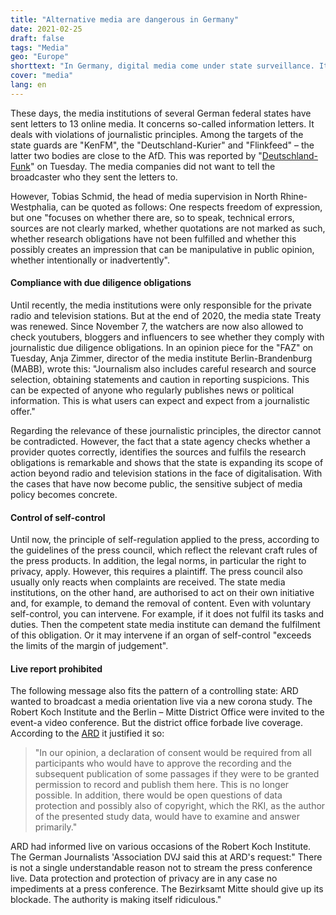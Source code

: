 ```yaml
---
title: "Alternative media are dangerous in Germany"
date: 2021-02-25
draft: false
tags: "Media"
geo: "Europe"
shorttext: "In Germany, digital media come under state surveillance. It's about violations of journalistic rules."
cover: "media"
lang: en
---
```


These days, the media institutions of several German federal states have sent letters to 13 online media. It concerns so-called information letters. It deals with violations of journalistic principles. Among the targets of the state guards are "KenFM", the "Deutschland-Kurier" and "Flinkfeed" – the latter two bodies are close to the AfD. This was reported by "[Deutschland-Funk](https://www.deutschlandfunk.de/initiative-der-landesmedienanstalten-medien-aufseher-gehen.2907.de.html?dram:article_id=492565 "Medien-Aufseher gehen gegen rechte Online-Medien vor")" on Tuesday. The media companies did not want to tell the broadcaster who they sent the letters to.

However, Tobias Schmid, the head of media supervision in North Rhine-Westphalia, can be quoted as follows: One respects freedom of expression, but one "focuses on whether there are, so to speak, technical errors, sources are not clearly marked, whether quotations are not marked as such, whether research obligations have not been fulfilled and whether this possibly creates an impression that can be manipulative in public opinion, whether intentionally or inadvertently".

#### Compliance with due diligence obligations

Until recently, the media institutions were only responsible for the private radio and television stations. But at the end of 2020, the media state Treaty was renewed. Since November 7, the watchers are now also allowed to check youtubers, bloggers and influencers to see whether they comply with journalistic due diligence obligations. In an opinion piece for the "FAZ" on Tuesday, Anja Zimmer, director of the media institute Berlin-Brandenburg (MABB), wrote this: "Journalism also includes careful research and source selection, obtaining statements and caution in reporting suspicions. This can be expected of anyone who regularly publishes news or political information. This is what users can expect and expect from a journalistic offer."

Regarding the relevance of these journalistic principles, the director cannot be contradicted. However, the fact that a state agency checks whether a provider quotes correctly, identifies the sources and fulfils the research obligations is remarkable and shows that the state is expanding its scope of action beyond radio and television stations in the face of digitalisation. With the cases that have now become public, the sensitive subject of media policy becomes concrete.

#### Control of self-control

Until now, the principle of self-regulation applied to the press, according to the guidelines of the press council, which reflect the relevant craft rules of the press products. In addition, the legal norms, in particular the right to privacy, apply. However, this requires a plaintiff. The press council also usually only reacts when complaints are received. The state media institutions, on the other hand, are authorised to act on their own initiative and, for example, to demand the removal of content. Even with voluntary self-control, you can intervene. For example, if it does not fulfil its tasks and duties. Then the competent state media institute can demand the fulfilment of this obligation. Or it may intervene if an organ of self-control "exceeds the limits of the margin of judgement".

#### Live report prohibited

The following message also fits the pattern of a controlling state: ARD wanted to broadcast a media orientation live via a new corona study. The Robert Koch Institute and the Berlin – Mitte District Office were invited to the event-a video conference. But the district office forbade live coverage. According to the [ARD](https://www.tagesschau.de/investigativ/studie-rki-berlin-101.html "Bezirksamt untersagt Live-Berichterstattung") it justified it so:

> "In our opinion, a declaration of consent would be required from all participants who would have to approve the recording and the subsequent publication of some passages if they were to be granted permission to record and publish them here. This is no longer possible. In addition, there would be open questions of data protection and possibly also of copyright, which the RKI, as the author of the presented study data, would have to examine and answer primarily."

ARD had informed live on various occasions of the Robert Koch Institute. The German Journalists 'Association DVJ said this at ARD's request:" There is not a single understandable reason not to stream the press conference live. Data protection and protection of privacy are in any case no impediments at a press conference. The Bezirksamt Mitte should give up its blockade. The authority is making itself ridiculous."
